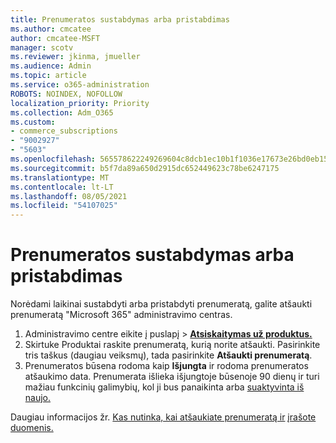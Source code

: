 ```yaml
---
title: Prenumeratos sustabdymas arba pristabdimas
ms.author: cmcatee
author: cmcatee-MSFT
manager: scotv
ms.reviewer: jkinma, jmueller
ms.audience: Admin
ms.topic: article
ms.service: o365-administration
ROBOTS: NOINDEX, NOFOLLOW
localization_priority: Priority
ms.collection: Adm_O365
ms.custom:
- commerce_subscriptions
- "9002927"
- "5603"
ms.openlocfilehash: 565578622249269604c8dcb1ec10b1f1036e17673e26bd0eb15a38d323aa28bd
ms.sourcegitcommit: b5f7da89a650d2915dc652449623c78be6247175
ms.translationtype: MT
ms.contentlocale: lt-LT
ms.lasthandoff: 08/05/2021
ms.locfileid: "54107025"
---
```

# <a name="suspend-or-pause-a-subscription"></a>Prenumeratos sustabdymas arba pristabdimas

Norėdami laikinai sustabdyti arba pristabdyti prenumeratą, galite atšaukti prenumeratą "Microsoft 365" administravimo centras.

1. Administravimo centre eikite į puslapį  >  **[Atsiskaitymas už produktus.](https://go.microsoft.com/fwlink/p/?linkid=842054)**
2. Skirtuke  Produktai raskite prenumeratą, kurią norite atšaukti. Pasirinkite tris taškus (daugiau veiksmų), tada pasirinkite **Atšaukti prenumeratą**.
3. Prenumeratos būsena rodoma kaip **Išjungta** ir rodoma prenumeratos atšaukimo data. Prenumerata išlieka išjungtoje būsenoje 90 dienų ir turi mažiau funkcinių galimybių, kol ji bus panaikinta arba [suaktyvinta iš naujo.](/microsoft-365/commerce/subscriptions/reactivate-your-subscription)

Daugiau informacijos žr. [Kas nutinka, kai atšaukiate prenumeratą ir](/microsoft-365/commerce/subscriptions/cancel-your-subscription#what-happens-when-you-cancel-a-subscription) [įrašote duomenis.](/microsoft-365/commerce/subscriptions/cancel-your-subscription#save-your-data)
